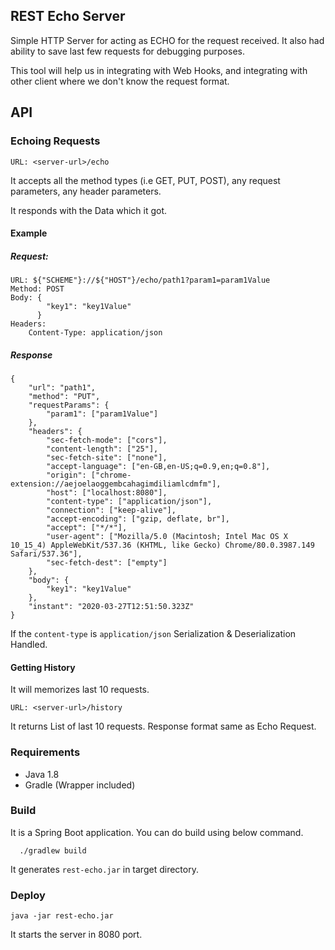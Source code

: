 ## REST Echo Server

Simple HTTP Server for acting as ECHO for the request received. It also had ability to save last few requests for
debugging purposes.
 
This tool will help us in integrating with Web Hooks, and integrating with other client where we don't know the request
format. 

## API

### Echoing Requests

`URL: <server-url>/echo`

It accepts all the method types (i.e GET, PUT, POST), any request parameters, any header parameters.

It responds with the Data which it got.

#### Example

##### Request:

    URL: ${"SCHEME"}://${"HOST"}/echo/path1?param1=param1Value
    Method: POST
    Body: {
            "key1": "key1Value"
          }
    Headers: 
        Content-Type: application/json

##### Response

    {
    	"url": "path1",
    	"method": "PUT",
    	"requestParams": {
    		"param1": ["param1Value"]
    	},
    	"headers": {
    		"sec-fetch-mode": ["cors"],
    		"content-length": ["25"],
    		"sec-fetch-site": ["none"],
    		"accept-language": ["en-GB,en-US;q=0.9,en;q=0.8"],
    		"origin": ["chrome-extension://aejoelaoggembcahagimdiliamlcdmfm"],
    		"host": ["localhost:8080"],
    		"content-type": ["application/json"],
    		"connection": ["keep-alive"],
    		"accept-encoding": ["gzip, deflate, br"],
    		"accept": ["*/*"],
    		"user-agent": ["Mozilla/5.0 (Macintosh; Intel Mac OS X 10_15_4) AppleWebKit/537.36 (KHTML, like Gecko) Chrome/80.0.3987.149 Safari/537.36"],
    		"sec-fetch-dest": ["empty"]
    	},
    	"body": {
    		"key1": "key1Value"
    	},
    	"instant": "2020-03-27T12:51:50.323Z"
    }



If the `content-type` is `application/json` Serialization & Deserialization Handled.

#### Getting History

It will memorizes last 10 requests.

`URL: <server-url>/history`

It returns List of last 10 requests. Response format same as Echo Request.

### Requirements

* Java 1.8
* Gradle (Wrapper included)

### Build

It is a Spring Boot application. You can do build using below command.

`   ./gradlew build
`  

It generates `rest-echo.jar` in target directory.

### Deploy

`java -jar rest-echo.jar`

It starts the server in 8080 port.